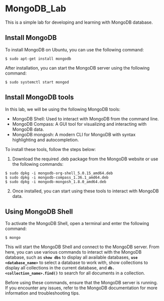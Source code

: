 # MongoDB_Lab

This is a simple lab for developing and learning with MongoDB database.

## Install MongoDB

To install MongoDB on Ubuntu, you can use the following command:

```
$ sudo apt-get install mongodb
```
After installation, you can start the MongoDB server using the following command:
```
$ sudo systemctl start mongod
```
## Install MongoDB tools
In this lab, we will be using the following MongoDB tools:

* MongoDB Shell: Used to interact with MongoDB from the command line.
* MongoDB Compass: A GUI tool for visualizing and interacting with MongoDB data.
* MongoDB mongosh: A modern CLI for MongoDB with syntax highlighting and autocompletion.

To install these tools, follow the steps below:
1. Download the required .deb package from the MongoDB website or use the following commands:
```
$ sudo dpkg -i mongodb-org-shell_5.0.15_amd64.deb 
$ sudo dpkg -i mongodb-compass_1.36.1_amd64.deb
$ sudo dpkg -i mongodb-mongosh_1.8.0_amd64.deb
```
2. Once installed, you can start using these tools to interact with MongoDB data.

## Using MongoDB Shell
To activate the MongoDB Shell, open a terminal and enter the following command:
```
$ mongo
```
This will start the MongoDB Shell and connect to the MongoDB server. From here, you can use various commands to interact with the MongoDB database, such as **`show dbs`** to display all available databases, **`use <database_name>`** to select a database to work with, show collections to display all collections in the current database, and **`db.<collection_name>.find()`** to search for all documents in a collection.

Before using these commands, ensure that the MongoDB server is running. If you encounter any issues, refer to the MongoDB documentation for more information and troubleshooting tips.



